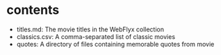 # contents

- titles.md: The movie titles in the WebFlyx collection
- classics.csv: A comma-separated list of classic movies
- quotes: A directory of files containing memorable quotes from movie